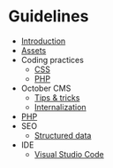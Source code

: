 # Guidelines

* [Introduction](README.md)
* [Assets](assets/README.md)
* Coding practices
    * [CSS](coding-practices/css.md)
    * [PHP](coding-practices/php.md)
* October CMS
    * [Tips & tricks](october-cms/README.md)
    * [Internalization](october-cms/l18n.md)
* [PHP](php/README.md)
* SEO
    * [Structured data](seo/structured-data.md)
* IDE
    * [Visual Studio Code](tools/visual-studio-tips.md)
